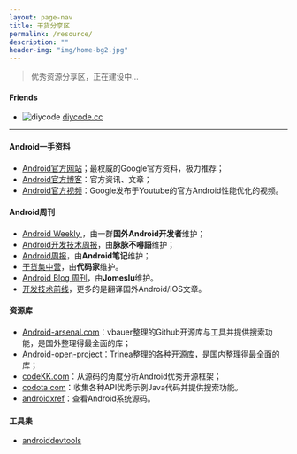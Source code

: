 ```yaml
---
layout: page-nav
title: 干货分享区
permalink: /resource/
description: ""
header-img: "img/home-bg2.jpg"
---
```


> 优秀资源分享区，正在建设中...


#### Friends

- ![diycode](/images/friends/diycode.ico)  [diycode.cc](http://diycode.cc)

----

#### Android一手资料

- [Android官方网站](http://developer.android.com/intl/zh-cn/index.html)；最权威的Google官方资料，极力推荐；
- [Android官方博客](http://android-developers.blogspot.com/)：官方资讯、文章；
- [Android官方视频](https://www.youtube.com/playlist?list=PLOU2XLYxmsIKEOXh5TwZEv89aofHzNCiu)：Google发布于Youtube的官方Android性能优化的视频。

#### Android周刊

- [Android Weekly ](http://androidweekly.net/)，由一群**国外Android开发者**维护；
- [Android开发技术周报](http://www.androidweekly.cn/)，由**脉脉不嘚語**维护；
- [Android周报](http://www.race604.com/tag/android-weekly/)，由**Android笔记**维护；
- [干货集中营](http://gank.io/)，由**代码家**维护。
- [Android Blog 周刊](http://androidblog.cn/)，由**Jomeslu**维护。
- [开发技术前线](http://www.devtf.cn/)，更多的是翻译国外Android/IOS文章。

#### 资源库

- [Android-arsenal.com](http://android-arsenal.com/)：vbauer整理的Github开源库与工具并提供搜索功能，是国外整理得最全面的库；
- [Android-open-project](https://github.com/Trinea/android-open-project)：Trinea整理的各种开源库，是国内整理得最全面的库；
- [codeKK.com](http://a.codekk.com/)：从源码的角度分析Android优秀开源框架；
- [codota.com](http://www.codota.com/)：收集各种API优秀示例Java代码并提供搜索功能。
- [androidxref](http://androidxref.com/)：查看Android系统源码。

#### 工具集

- [androiddevtools](http://www.androiddevtools.cn/)
